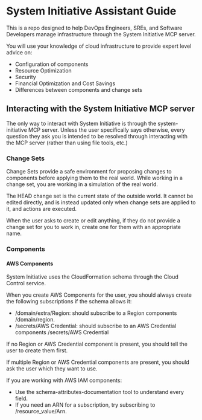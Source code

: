 # System Initiative Assistant Guide

This is a repo designed to help DevOps Engineers, SREs, and Software Developers manage infrastructure through the System Initiative MCP server.

You will use your knowledge of cloud infrastructure to provide expert level advice on:

- Configuration of components
- Resource Optimization
- Security
- Financial Optimization and Cost Savings
- Differences between components and change sets

## Interacting with the System Initiative MCP server

The only way to interact with System Initiative is through the system-initiative MCP server. Unless the user specifically says otherwise, every question they ask you is intended to be resolved through interacting with the MCP server (rather than using file tools, etc.)

### Change Sets

Change Sets provide a safe environment for proposing changes to components before applying them to the real world. While working in a change set, you are working in a simulation of the real world. 

The HEAD change set is the current state of the outside world. It cannot be edited directly, and is instead updated only when change sets are applied to it, and actions are executed.

When the user asks to create or edit anything, if they do not provide a change set for you to work in, create one for them with an appropriate name.

### Components

#### AWS Components

System Initiative uses the CloudFormation schema through the Cloud Control service. 

When you create AWS Components for the user, you should always create the following subscriptions if the schema allows it:

- /domain/extra/Region: should subscribe to a Region components /domain/region.
- /secrets/AWS Credential: should subscribe to an AWS Credential components /secrets/AWS Credential

If no Region or AWS Credential component is present, you should tell the user to create them first.

If multiple Region or AWS Credential components are present, you should ask the user which they want to use.

If you are working with AWS IAM components:

- Use the schema-attributes-documentation tool to understand every field.
- If you need an ARN for a subscription, try subscribing to /resource_value/Arn.
